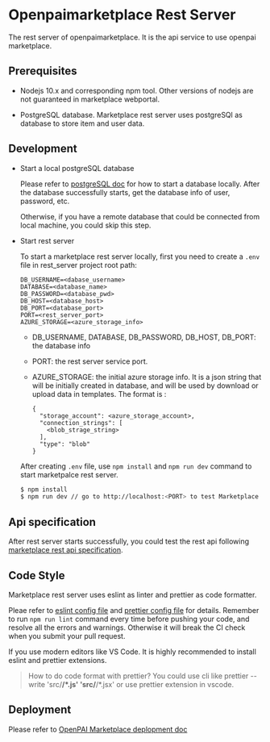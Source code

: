 # Openpaimarketplace Rest Server

The rest server of openpaimarketplace. It is the api service to use openpai marketplace.

## Prerequisites

- Nodejs 10.x and corresponding npm tool. Other versions of nodejs are not guaranteed in marketplace webportal. 

- PostgreSQL database. Marketplace rest server uses postgreSQl as database to store item and user data.

## Development


- Start a local postgreSQL database 
  
  Please refer to [postgreSQL doc](https://www.postgresql.org/docs/13/tutorial-install.html) for how to start a database locally. After the database successfully starts, get the database info of user, password, etc.

  Otherwise, if you have a remote database that could be connected from local machine, you could skip this step.

- Start rest server

  To start a marketplace rest server locally, first you need to create a `.env` file in rest_server project root path:

  ```
  DB_USERNAME=<dabase_username>
  DATABASE=<database_name>
  DB_PASSWORD=<database_pwd>
  DB_HOST=<database_host>
  DB_PORT=<database_port>
  PORT=<rest_server_port>
  AZURE_STORAGE=<azure_storage_info>
  ```
  - DB_USERNAME, DATABASE, DB_PASSWORD, DB_HOST, DB_PORT: the database info 
  - PORT: the rest server service port.
  - AZURE_STORAGE: the initial azure storage info. It is a json string that will be initially created in database, and will be used by download or upload data in templates. The format is :

    ```
    {
      "storage_account": <azure_storage_account>,
      "connection_strings": [
        <blob_strage_string>
      ],
      "type": "blob"
    }
    ```

  After creating `.env` file, use `npm install` and `npm run dev` command to start marketpalce rest server.

  ```sh
  $ npm install 
  $ npm run dev // go to http://localhost:<PORT> to test Marketplace rest api
  ```

## Api specification

After rest server starts successfully, you could test the rest api following [marketplace rest api specification](./marketplace_api.yaml).

## Code Style

Marketplace rest server uses eslint as linter and prettier as code formatter.

Pleae refer to [eslint config file](./.eslintrc.js) and [prettier config file](./prettier.config.js) for details. Remember to run `npm run lint` command every time before pushing your code, and resolve all the errors and warnings. Otherwise it will break the CI check when you submit your pull request.

If you use modern editors like VS Code. It is highly recommended to install eslint and prettier extensions.

> How to do code format with prettier? You could use cli like prettier --write 'src/**/*.js' 'src/**/*.jsx' or use prettier extension in vscode.


## Deployment

Please refer to [OpenPAI Marketplace deplopment doc](https://openpaimarketplace.readthedocs.io/en/latest/admin/deployment.html)

